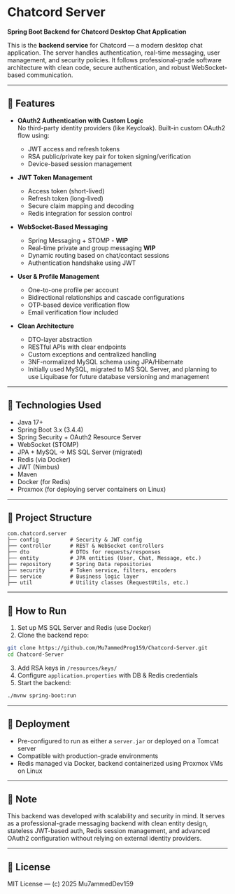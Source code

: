 # Chatcord Server

**Spring Boot Backend for Chatcord Desktop Chat Application**

This is the **backend service** for Chatcord — a modern desktop chat application. The server handles authentication, real-time messaging, user management, and security policies. It follows professional-grade software architecture with clean code, secure authentication, and robust WebSocket-based communication.

---

## 🚀 Features

- **OAuth2 Authentication with Custom Logic**  
  No third-party identity providers (like Keycloak). Built-in custom OAuth2 flow using:
  - JWT access and refresh tokens  
  - RSA public/private key pair for token signing/verification  
  - Device-based session management

- **JWT Token Management**
  - Access token (short-lived)  
  - Refresh token (long-lived)  
  - Secure claim mapping and decoding  
  - Redis integration for session control

- **WebSocket-Based Messaging**
  - Spring Messaging + STOMP - **WIP**
  - Real-time private and group messaging **WIP**
  - Dynamic routing based on chat/contact sessions  
  - Authentication handshake using JWT

- **User & Profile Management**
  - One-to-one profile per account
  - Bidirectional relationships and cascade configurations  
  - OTP-based device verification flow  
  - Email verification flow included

- **Clean Architecture**
  - DTO-layer abstraction  
  - RESTful APIs with clear endpoints  
  - Custom exceptions and centralized handling  
  - 3NF-normalized MySQL schema using JPA/Hibernate  
  - Initially used MySQL, migrated to MS SQL Server, and planning to use Liquibase for future database versioning and management

---

## 🧰 Technologies Used

- Java 17+  
- Spring Boot 3.x (3.4.4)  
- Spring Security + OAuth2 Resource Server  
- WebSocket (STOMP)  
- JPA + MySQL → MS SQL Server (migrated)  
- Redis (via Docker)  
- JWT (Nimbus)  
- Maven  
- Docker (for Redis)  
- Proxmox (for deploying server containers on Linux)

---

## 🧱 Project Structure

```
com.chatcord.server
├── config          # Security & JWT config
├── controller      # REST & WebSocket controllers
├── dto             # DTOs for requests/responses
├── entity          # JPA entities (User, Chat, Message, etc.)
├── repository      # Spring Data repositories
├── security        # Token service, filters, encoders
├── service         # Business logic layer
├── util            # Utility classes (RequestUtils, etc.)
```

---

## 📄 How to Run

1. Set up MS SQL Server and Redis (use Docker)  
2. Clone the backend repo:
```bash
git clone https://github.com/Mu7ammedProg159/Chatcord-Server.git
cd Chatcord-Server
```
3. Add RSA keys in `/resources/keys/`  
4. Configure `application.properties` with DB & Redis credentials  
5. Start the backend:
```bash
./mvnw spring-boot:run
```

---

## 🧳 Deployment

- Pre-configured to run as either a `server.jar` or deployed on a Tomcat server  
- Compatible with production-grade environments  
- Redis managed via Docker, backend containerized using Proxmox VMs on Linux

---

## 📌 Note

This backend was developed with scalability and security in mind. It serves as a professional-grade messaging backend with clean entity design, stateless JWT-based auth, Redis session management, and advanced OAuth2 configuration without relying on external identity providers.

---

## 📄 License

MIT License — (c) 2025 Mu7ammedDev159
